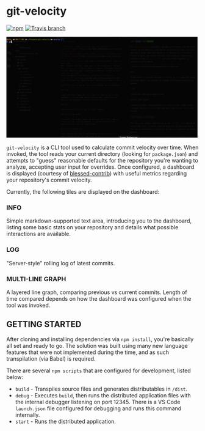 # git-velocity

[![npm](https://img.shields.io/npm/v/git-velocity.svg?style=flat-square)](https://www.npmjs.com/package/git-velocity)
[![Travis branch](https://img.shields.io/travis/ibarsi/git-velocity/master.svg?style=flat-square)](https://travis-ci.org/ibarsi/git-velocity)

![Animated gif showing example usage](./git-velocity.gif)

`git-velocity` is a CLI tool used to calculate commit velocity over time.
When invoked, the tool reads your current directory (looking for `package.json`) and attempts to "guess" reasonable defaults for the repository you're wanting to analyze, accepting user input for overrides.
Once configured, a dashboard is displayed (courtesy of [blessed-contrib](https://github.com/yaronn/blessed-contrib)) with useful metrics regarding your repository's commit velocity.

Currently, the following tiles are displayed on the dashboard:

### INFO

Simple markdown-supported text area, introducing you to the dashboard, listing some basic stats on your repository and details what possible interactions are available.

### LOG

"Server-style" rolling log of latest commits.

### MULTI-LINE GRAPH

A layered line graph, comparing previous vs current commits. Length of time compared depends on how the dashboard was configured when the tool was invoked.

## GETTING STARTED ##

After cloning and installing dependencies via `npm install`, you're basically all set and ready to go.
The solution was built using many new language features that were not implemented during the time, and as such transpilation (via Babel) is required.

There are several `npm scripts` that are configured for development, listed below:

* `build` - Transpiles source files and generates distributables in `/dist`.
* `debug` - Executes `build`, then runs the distributed application files with the internal debugger listening on port 12345.
There is a VS Code `launch.json` file configured for debugging and runs this command internally.
* `start` - Runs the distributed application.
